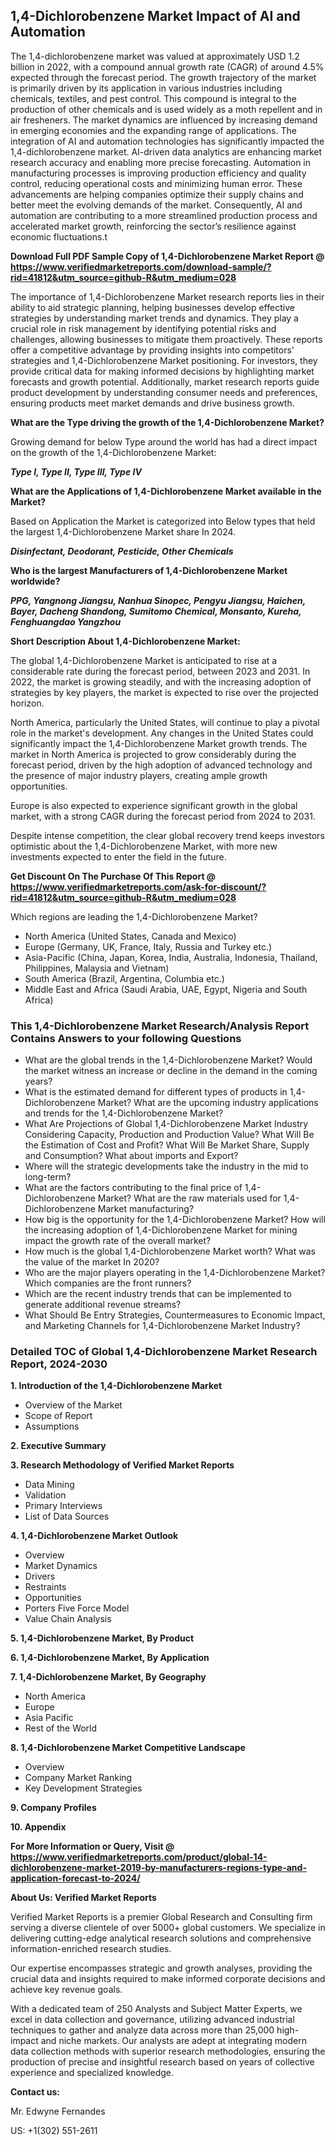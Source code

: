 <h2>1,4-Dichlorobenzene Market Impact of AI and Automation</h2>The 1,4-dichlorobenzene market was valued at approximately USD 1.2 billion in 2022, with a compound annual growth rate (CAGR) of around 4.5% expected through the forecast period. The growth trajectory of the market is primarily driven by its application in various industries including chemicals, textiles, and pest control. This compound is integral to the production of other chemicals and is used widely as a moth repellent and in air fresheners. The market dynamics are influenced by increasing demand in emerging economies and the expanding range of applications. The integration of AI and automation technologies has significantly impacted the 1,4-dichlorobenzene market. AI-driven data analytics are enhancing market research accuracy and enabling more precise forecasting. Automation in manufacturing processes is improving production efficiency and quality control, reducing operational costs and minimizing human error. These advancements are helping companies optimize their supply chains and better meet the evolving demands of the market. Consequently, AI and automation are contributing to a more streamlined production process and accelerated market growth, reinforcing the sector’s resilience against economic fluctuations.t</p><p id="" class=""><strong>Download Full PDF Sample Copy of 1,4-Dichlorobenzene Market Report @ <a href="https://www.verifiedmarketreports.com/download-sample/?rid=41812&utm_source=github-R&utm_medium=028" target="_blank">https://www.verifiedmarketreports.com/download-sample/?rid=41812&utm_source=github-R&utm_medium=028</a></strong></p><p>The importance of&nbsp;1,4-Dichlorobenzene Market research reports lies in their ability to aid strategic planning, helping businesses develop effective strategies by understanding market trends and dynamics. They play a crucial role in risk management by identifying potential risks and challenges, allowing businesses to mitigate them proactively. These reports offer a competitive advantage by providing insights into competitors' strategies and 1,4-Dichlorobenzene Market positioning. For investors, they provide critical data for making informed decisions by highlighting market forecasts and growth potential. Additionally, market research reports guide product development by understanding consumer needs and preferences, ensuring products meet market demands and drive business growth.</p><p><strong>What are the&nbsp;Type driving the growth of the 1,4-Dichlorobenzene Market?</strong></p><p id="" class="">Growing demand for below Type around the world has had a direct impact on the growth of the 1,4-Dichlorobenzene Market:</p><em><strong>Type I, Type II, Type III, Type IV</strong></em></p><strong>What are the&nbsp;Applications&nbsp;of 1,4-Dichlorobenzene Market available in the Market?</strong></p><p id="" class="">Based on Application the Market is categorized into Below types that held the largest 1,4-Dichlorobenzene Market share In 2024.</p><em><strong>Disinfectant, Deodorant, Pesticide, Other Chemicals</strong></em></p><strong>Who is the largest Manufacturers of 1,4-Dichlorobenzene Market worldwide?</strong></p><p><em><strong>PPG, Yangnong Jiangsu, Nanhua Sinopec, Pengyu Jiangsu, Haichen, Bayer, Dacheng Shandong, Sumitomo Chemical, Monsanto, Kureha, Fenghuangdao Yangzhou</strong></em></p><p id="" class=""><strong>Short Description About 1,4-Dichlorobenzene Market:</strong></p><p>The global 1,4-Dichlorobenzene Market is anticipated to rise at a considerable rate during the forecast period, between 2023 and 2031. In 2022, the market is growing steadily, and with the increasing adoption of strategies by key players, the market is expected to rise over the projected horizon.</p><p>North America, particularly the United States, will continue to play a pivotal role in the market's development. Any changes in the United States could significantly impact the 1,4-Dichlorobenzene Market growth trends. The market in North America is projected to grow considerably during the forecast period, driven by the high adoption of advanced technology and the presence of major industry players, creating ample growth opportunities.</p><p>Europe is also expected to experience significant growth in the global market, with a strong CAGR during the forecast period from 2024 to 2031.</p><p>Despite intense competition, the clear global recovery trend keeps investors optimistic about the 1,4-Dichlorobenzene Market, with more new investments expected to enter the field in the future.</p><p id="" class=""><strong>Get Discount On The Purchase Of This Report @ <a href="https://www.verifiedmarketreports.com/ask-for-discount/?rid=41812&utm_source=github-R&utm_medium=028" target="_blank">https://www.verifiedmarketreports.com/ask-for-discount/?rid=41812&utm_source=github-R&utm_medium=028</a></strong></p>Which regions are leading the 1,4-Dichlorobenzene Market?</p><ul><li>North America (United States, Canada and Mexico)</li><li>Europe (Germany, UK, France, Italy, Russia and Turkey etc.)</li><li>Asia-Pacific (China, Japan, Korea, India, Australia, Indonesia, Thailand, Philippines, Malaysia and Vietnam)</li><li>South America (Brazil, Argentina, Columbia etc.)</li><li>Middle East and Africa (Saudi Arabia, UAE, Egypt, Nigeria and South Africa)</li></ul><h3 id="" class="">This 1,4-Dichlorobenzene Market Research/Analysis Report Contains Answers to your following Questions</h3><ul><li>What are the global trends in the 1,4-Dichlorobenzene Market? Would the market witness an increase or decline in the demand in the coming years?</li><li>What is the estimated demand for different types of products in 1,4-Dichlorobenzene Market? What are the upcoming industry applications and trends for the 1,4-Dichlorobenzene Market?</li><li>What Are Projections of Global 1,4-Dichlorobenzene Market Industry Considering Capacity, Production and Production Value? What Will Be the Estimation of Cost and Profit? What Will Be Market Share, Supply and Consumption? What about imports and Export?</li><li>Where will the strategic developments take the industry in the mid to long-term?</li><li>What are the factors contributing to the final price of 1,4-Dichlorobenzene Market? What are the raw materials used for 1,4-Dichlorobenzene Market manufacturing?</li><li>How big is the opportunity for the 1,4-Dichlorobenzene Market? How will the increasing adoption of 1,4-Dichlorobenzene Market for mining impact the growth rate of the overall market?</li><li>How much is the global 1,4-Dichlorobenzene Market worth? What was the value of the market In 2020?</li><li>Who are the major players operating in the 1,4-Dichlorobenzene Market? Which companies are the front runners?</li><li>Which are the recent industry trends that can be implemented to generate additional revenue streams?</li><li>What Should Be Entry Strategies, Countermeasures to Economic Impact, and Marketing Channels for 1,4-Dichlorobenzene Market Industry?</li></ul><h3 id="" class="">Detailed TOC of Global 1,4-Dichlorobenzene Market Research Report, 2024-2030</h3><p id="" class=""><strong>1. Introduction of the 1,4-Dichlorobenzene Market</strong></p><ul><li>Overview of the Market</li><li>Scope of Report</li><li>Assumptions</li></ul><p id="" class=""><strong>2. Executive Summary</strong></p><p id="" class=""><strong>3. Research Methodology of Verified Market Reports</strong></p><ul><li>Data Mining</li><li>Validation</li><li>Primary Interviews</li><li>List of Data Sources</li></ul><p id="" class=""><strong>4. 1,4-Dichlorobenzene Market Outlook</strong></p><ul><li>Overview</li><li>Market Dynamics</li><li>Drivers</li><li>Restraints</li><li>Opportunities</li><li>Porters Five Force Model</li><li>Value Chain Analysis</li></ul><p id="" class=""><strong>5. 1,4-Dichlorobenzene Market, By Product</strong></p><p id="" class=""><strong>6. 1,4-Dichlorobenzene Market, By Application</strong></p><p id="" class=""><strong>7. 1,4-Dichlorobenzene Market, By Geography</strong></p><ul><li>North America</li><li>Europe</li><li>Asia Pacific</li><li>Rest of the World</li></ul><p id="" class=""><strong>8. 1,4-Dichlorobenzene Market Competitive Landscape</strong></p><ul><li>Overview</li><li>Company Market Ranking</li><li>Key Development Strategies</li></ul><p id="" class=""><strong>9. Company Profiles</strong></p><p id="" class=""><strong>10. Appendix</strong></p><p id="" class=""><strong>For More Information or Query, Visit @ <a href="https://www.verifiedmarketreports.com/product/global-14-dichlorobenzene-market-2019-by-manufacturers-regions-type-and-application-forecast-to-2024/" target="_blank">https://www.verifiedmarketreports.com/product/global-14-dichlorobenzene-market-2019-by-manufacturers-regions-type-and-application-forecast-to-2024/</a></strong></p><p id="" class=""><strong>About Us: Verified Market Reports</strong></p><p id="" class="">Verified Market Reports is a premier Global Research and Consulting firm serving a diverse clientele of over 5000+ global customers. We specialize in delivering cutting-edge analytical research solutions and comprehensive information-enriched research studies.</p><p id="" class="">Our expertise encompasses strategic and growth analyses, providing the crucial data and insights required to make informed corporate decisions and achieve key revenue goals.</p><p id="" class="">With a dedicated team of 250 Analysts and Subject Matter Experts, we excel in data collection and governance, utilizing advanced industrial techniques to gather and analyze data across more than 25,000 high-impact and niche markets. Our analysts are adept at integrating modern data collection methods with superior research methodologies, ensuring the production of precise and insightful research based on years of collective experience and specialized knowledge.</p><p id="" class=""><strong>Contact us:</strong></p><p id="" class="">Mr. Edwyne Fernandes</p><p id="" class="">US: +1(302) 551-2611</p>